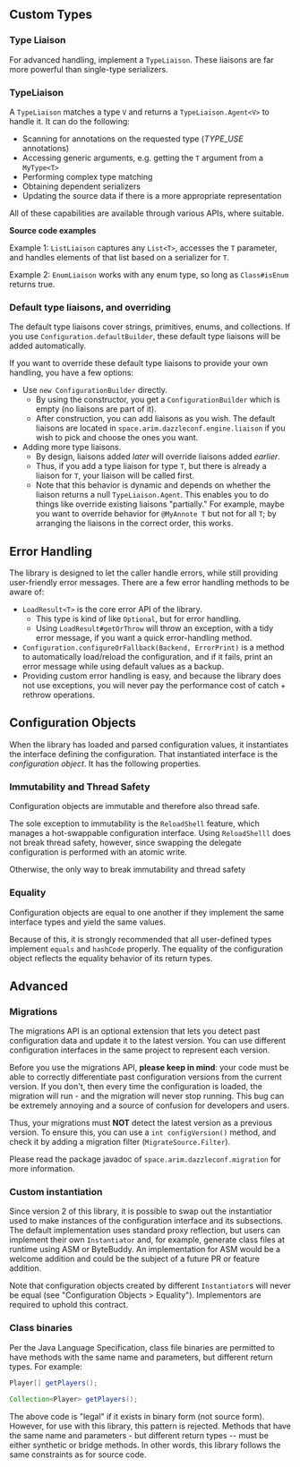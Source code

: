 

## Custom Types

### Type Liaison

For advanced handling, implement a `TypeLiaison`. These liaisons are far more powerful than single-type serializers. 

### TypeLiaison

A `TypeLiaison` matches a type `V` and returns a `TypeLiaison.Agent<V>` to handle it. It can do the following:

* Scanning for annotations on the requested type (*TYPE_USE* annotations)
* Accessing generic arguments, e.g. getting the `T` argument from a `MyType<T>`
* Performing complex type matching
* Obtaining dependent serializers
* Updating the source data if there is a more appropriate representation

All of these capabilities are available through various APIs, where suitable.

**Source code examples**

Example 1: `ListLiaison` captures any `List<T>`, accesses the `T` parameter, and handles elements of that list based on a serializer for `T`.

Example 2: `EnumLiaison` works with any enum type, so long as `Class#isEnum` returns true.

### Default type liaisons, and overriding

The default type liaisons cover strings, primitives, enums, and collections. If you use `Configuration.defaultBuilder`, these default type liaisons will be added automatically.

If you want to override these default type liaisons to provide your own handling, you have a few options:
* Use `new ConfigurationBuilder` directly.
  * By using the constructor, you get a `ConfigurationBuilder` which is empty (no liaisons are part of it).
  * After construction, you can add liaisons as you wish. The default liaisons are located in `space.arim.dazzleconf.engine.liaison` if you wish to pick and choose the ones you want.
* Adding more type liaisons.
  * By design, liaisons added *later* will override liaisons added *earlier*.
  * Thus, if you add a type liaison for type `T`, but there is already a liaison for `T`, your liaison will be called first.
  * Note that this behavior is dynamic and depends on whether the liaison returns a null `TypeLiaison.Agent`. This enables you to do things like override existing liaisons "partially." For example, maybe you want to override behavior for `@MyAnnote T` but not for all `T`; by arranging the liaisons in the correct order, this works.

## Error Handling

The library is designed to let the caller handle errors, while still providing user-friendly error messages. There are a few error handling methods to be aware of:

* `LoadResult<T>` is the core error API of the library.
  * This type is kind of like `Optional`, but for error handling.
  * Using `LoadResult#getOrThrow` will throw an exception, with a tidy error message, if you want a quick error-handling method.
* `Configuration.configureOrFallback(Backend, ErrorPrint)` is a method to automatically load/reload the configuration, and if it fails, print an error message while using default values as a backup.
* Providing custom error handling is easy, and because the library does not use exceptions, you will never pay the performance cost of catch + rethrow operations.

## Configuration Objects

When the library has loaded and parsed configuration values, it instantiates the interface defining the configuration. That instantiated interface is the *configuration object*. It has the following properties.

### Immutability and Thread Safety

Configuration objects are immutable and therefore also thread safe.

The sole exception to immutability is the `ReloadShell` feature, which manages a hot-swappable configuration interface. Using `ReloadShelll` does not break thread safety, however, since swapping the delegate configuration is performed with an atomic write.

Otherwise, the only way to break immutability and thread safety

### Equality

Configuration objects are equal to one another if they implement the same interface types and yield the same values.

Because of this, it is strongly recommended that all user-defined types implement `equals` and `hashCode` properly. The equality of the configuration object reflects the equality behavior of its return types.

## Advanced

### Migrations

The migrations API is an optional extension that lets you detect past configuration data and update it to the latest version. You can use different configuration interfaces in the same project to represent each version.

Before you use the migrations API, **please keep in mind**: your code must be able to correctly differentiate past configuration versions from the current version. If you don't, then every time the configuration is loaded, the migration will run - and the migration will never stop running. This bug can be extremely annoying and a source of confusion for developers and users.

Thus, your migrations must **NOT** detect the latest version as a previous version. To ensure this, you can use a `int configVersion()` method, and check it by adding a migration filter (`MigrateSource.Filter`).

Please read the package javadoc of `space.arim.dazzleconf.migration` for more information.

### Custom instantiation

Since version 2 of this library, it is possible to swap out the instantiatior used to make instances of the configuration interface and its subsections. The default implementation uses standard proxy reflection, but users can implement their own `Instantiator` and, for example, generate class files at runtime using ASM or ByteBuddy. An implementation for ASM would be a welcome addition and could be the subject of a future PR or feature addition.

Note that configuration objects created by different `Instantiator`s will never be equal (see "Configuration Objects > Equality"). Implementors are required to uphold this contract.

### Class binaries

Per the Java Language Specification, class file binaries are permitted to have methods with the same name and parameters, but different return types. For example:

```java
Player[] getPlayers();

Collection<Player> getPlayers();
```

The above code is "legal" if it exists in binary form (not source form). However, for use with this library, this pattern is rejected. Methods that have the same name and parameters - but different return types -- must be either synthetic or bridge methods. In other words, this library follows the same constraints as for source code.




